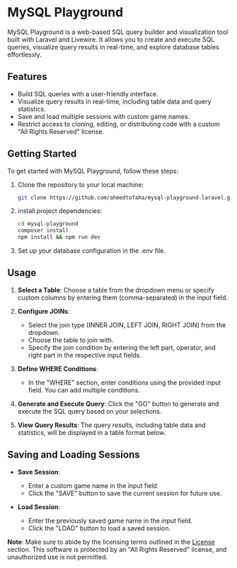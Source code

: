 # MySQL Playground

MySQL Playground is a web-based SQL query builder and visualization tool built with Laravel and Livewire. It allows you to create and execute SQL queries, visualize query results in real-time, and explore database tables effortlessly.

## Features

- Build SQL queries with a user-friendly interface.
- Visualize query results in real-time, including table data and query statistics.
- Save and load multiple sessions with custom game names.
- Restrict access to cloning, editing, or distributing code with a custom "All Rights Reserved" license.

## Getting Started

To get started with MySQL Playground, follow these steps:

1. Clone the repository to your local machine:

   ```bash
   git clone https://github.com/ahmedtofaha/mysql-playground-laravel.git
   ```
2. install project dependencies:
    ```bash
   cd mysql-playground
   composer install
   npm install && npm run dev
   ```
3. Set up your database configuration in the .env file.
## Usage

1. **Select a Table**: Choose a table from the dropdown menu or specify custom columns by entering them (comma-separated) in the input field.

2. **Configure JOINs**:
    - Select the join type (INNER JOIN, LEFT JOIN, RIGHT JOIN) from the dropdown.
    - Choose the table to join with.
    - Specify the join condition by entering the left part, operator, and right part in the respective input fields.

3. **Define WHERE Conditions**:
    - In the "WHERE" section, enter conditions using the provided input field. You can add multiple conditions.

4. **Generate and Execute Query**: Click the "GO" button to generate and execute the SQL query based on your selections.

5. **View Query Results**: The query results, including table data and statistics, will be displayed in a table format below.

## Saving and Loading Sessions

- **Save Session**:
    - Enter a custom game name in the input field.
    - Click the "SAVE" button to save the current session for future use.

- **Load Session**:
    - Enter the previously saved game name in the input field.
    - Click the "LOAD" button to load a saved session.

**Note**: Make sure to abide by the licensing terms outlined in the [License](#LICENSE) section. This software is protected by an "All Rights Reserved" license, and unauthorized use is not permitted.
